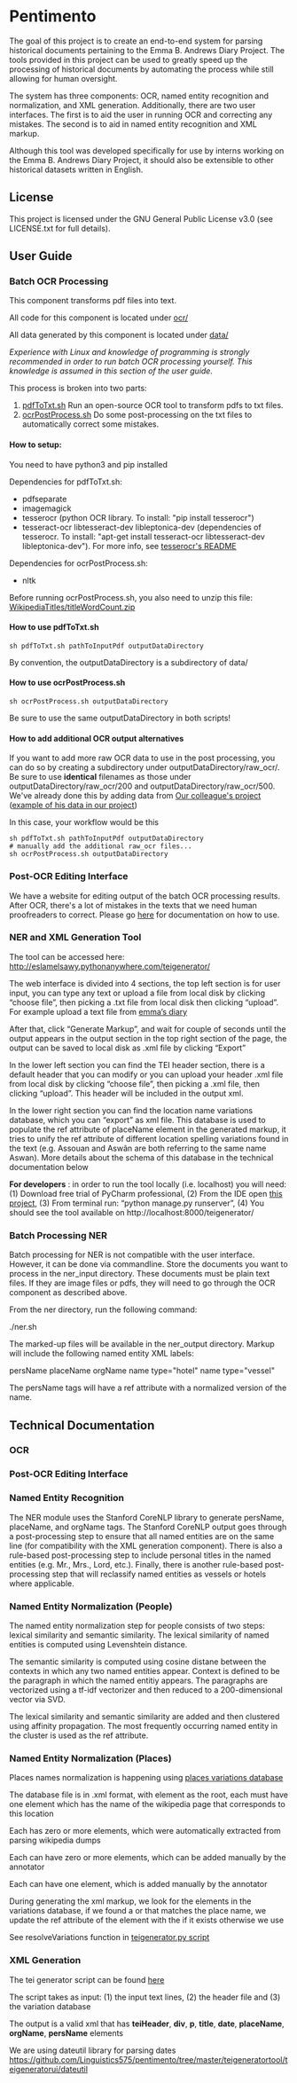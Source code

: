 # Pentimento

The goal of this project is to create an end-to-end system for parsing historical documents pertaining to the Emma B. Andrews Diary Project. The tools provided in this project can be used to greatly speed up the processing of historical documents by automating the process while still allowing for human oversight. 

The system has three components: OCR, named entity recognition and normalization, and XML generation. Additionally, there are two user interfaces. The first is to aid the user in running OCR and correcting any mistakes. The second is to aid in named entity recognition and XML markup.

Although this tool was developed specifically for use by interns working on the Emma B. Andrews Diary Project, it should also be extensible to other historical datasets written in English.  

## License ##

This project is licensed under the GNU General Public License v3.0 (see LICENSE.txt for full details).

## User Guide

### Batch OCR Processing

This component transforms pdf files into text. 

All code for this component is located under [ocr/](https://github.com/Linguistics575/pentimento/tree/master/ocr)

All data generated by this component is located under [data/](https://github.com/Linguistics575/pentimento/tree/master/data)

*Experience with Linux and knowledge of programming is strongly recommended in order to run batch OCR processing yourself. This knowledge is assumed in this section of the user guide.*

This process is broken into two parts:  
1. [pdfToTxt.sh](https://github.com/Linguistics575/pentimento/blob/master/pdfToTxt.sh) Run an open-source OCR tool to transform pdfs to txt files.  
2. [ocrPostProcess.sh](https://github.com/Linguistics575/pentimento/blob/master/ocrPostProcess.sh) Do some post-processing on the txt files to automatically correct some mistakes.

#### How to setup:

You need to have python3 and pip installed

Dependencies for pdfToTxt.sh:
* pdfseparate
* imagemagick
* tesserocr (python OCR library. To install: "pip install tesserocr")
* tesseract-ocr libtesseract-dev libleptonica-dev (dependencies of tesserocr. To install: "apt-get install tesseract-ocr libtesseract-dev libleptonica-dev"). For more info, see [tesserocr's README](https://github.com/sirfz/tesserocr)

Dependencies for ocrPostProcess.sh:
* nltk

Before running ocrPostProcess.sh, you also need to unzip this file: [WikipediaTitles/titleWordCount.zip](https://github.com/Linguistics575/pentimento/blob/master/WikipediaTitles/titleWordCount.zip)

#### How to use pdfToTxt.sh
```
sh pdfToTxt.sh pathToInputPdf outputDataDirectory
```
By convention, the outputDataDirectory is a subdirectory of data/

#### How to use ocrPostProcess.sh
```
sh ocrPostProcess.sh outputDataDirectory
```
Be sure to use the same outputDataDirectory in both scripts!

#### How to add additional OCR output alternatives

If you want to add more raw OCR data to use in the post processing, you can do so by creating a subdirectory under outputDataDirectory/raw_ocr/. Be sure to use **identical** filenames as those under outputDataDirectory/raw_ocr/200 and outputDataDirectory/raw_ocr/500. We've already done this by adding data from [Our colleague's project](https://github.com/Linguistics575/575_OCR) ([example of his data in our project](https://github.com/Linguistics575/pentimento/tree/master/data/1896-7-nile-season/raw_ocr/eric))

In this case, your workflow would be this
```
sh pdfToTxt.sh pathToInputPdf outputDataDirectory
# manually add the additional raw_ocr files...
sh ocrPostProcess.sh outputDataDirectory
```

### Post-OCR Editing Interface

We have a website for editing output of the batch OCR processing results. After OCR, there's a lot of mistakes in the texts that we need human proofreaders to correct. Please go [here](https://github.com/pentimenti/pentimenti.github.io) for documentation on how to use.

### NER and XML Generation Tool

The tool can be accessed here: http://eslamelsawy.pythonanywhere.com/teigenerator/

The web interface is divided into 4 sections, the top left section is for user input, you can type any text or upload a file from local disk by clicking “choose file”, then picking a .txt file from local disk then clicking “upload”. For example upload a text file from [emma’s diary](https://github.com/Linguistics575/pentimento/tree/master/ner_input)

After that, click “Generate Markup”, and wait for couple of seconds until the output appears in the output section in the top right section of the page, the output can be saved to local disk as .xml file by clicking “Export”

In the lower left section you can find the TEI header section, there is a default header that you can modify or you can upload your header .xml file from local disk by clicking “choose file”, then picking a .xml file, then clicking “upload”. This header will be included in the output xml.

In the lower right section you can find the location name variations database, which you can “export” as xml file. This database is used to populate the ref attribute of placeName element in the generated markup, it tries to unify the ref attribute of different location spelling variations found in the text (e.g. Assouan and Aswân are both referring to the same name Aswan). More details about the schema of this database in the technical documentation below

**For developers** : in order to run the tool locally (i.e. localhost) you will need: (1) Download free trial of PyCharm professional, (2) From the IDE open [this project](https://github.com/Linguistics575/pentimento/tree/master/teigeneratortool), (3) From terminal run: “python manage.py runserver”, (4) You should see the tool available on http://localhost:8000/teigenerator/ 


### Batch Processing NER

Batch processing for NER is not compatible with the user interface. However, it can be done via commandline. Store the documents you want to process in the ner_input directory. These documents must be plain text files. If they are image files or pdfs, they will need to go through the OCR component as described above.

From the ner directory, run the following command:

./ner.sh

The marked-up files will be available in the ner_output directory. Markup will include the following named entity XML labels:

persName
placeName
orgName
name type="hotel"
name type="vessel"

The persName tags will have a ref attribute with a normalized version of the name.

## Technical Documentation

### OCR

### Post-OCR Editing Interface

### Named Entity Recognition

The NER module uses the Stanford CoreNLP library to generate persName, placeName, and orgName tags. The Stanford CoreNLP output goes through a post-processing step to ensure that all named entities are on the same line (for compatibility with the XML generation component). There is also a rule-based post-processing step to include personal titles in the named entities (e.g. Mr., Mrs., Lord, etc.). Finally, there is another rule-based post-processing step that will reclassify named entities as vessels or hotels where applicable. 

### Named Entity Normalization (People)

The named entity normalization step for people consists of two steps: lexical similarity and semantic similarity. The lexical similarity of named entities is computed using Levenshtein distance. 

The semantic similarity is computed using cosine distane between the contexts in which any two named entities appear. Context is defined to be the paragraph in which the named entitiy appears. The paragraphs are vectorized using a tf-idf vectorizer and then reduced to a 200-dimensional vector via SVD. 

The lexical similarity and semantic similarity are added and then clustered using affinity propagation. The most frequently occurring named entity in the cluster is used as the ref attribute.

### Named Entity Normalization (Places)

Places names normalization is happening using [places variations database](https://github.com/Linguistics575/pentimento/blob/master/teigeneratortool/teigeneratorui/static/teigeneratorui/variations.xml)

The database file is in .xml format, with <variations> element as the root, each <location> must have one <wiki-page> element which has the name of the wikipedia page that corresponds to this location

Each <location> has zero or more <wiki-variation> elements, which were automatically extracted from parsing wikipedia dumps

Each <location> can have zero or more <manual-variation> elements, which can be added manually by the annotator

Each <location> can have one <modern-name> element, which is added manually by the annotator

During generating the xml markup, we look for the <placeName> elements in the variations database, if we found a <wiki-variation> or <manual-variation> that matches the place name, we update the ref attribute of the <placeName> element with the <modern-name> if it exists otherwise we use <wiki-page>

See resolveVariations function in [teigenerator.py script](https://github.com/Linguistics575/pentimento/blob/master/teigeneratortool/teigeneratorui/teigenerator.py)


### XML Generation

The tei generator script can be found [here](https://github.com/Linguistics575/pentimento/blob/master/teigeneratortool/teigeneratorui/teigenerator.py)

The script takes as input: (1) the input text lines, (2) the header file and (3) the variation database

The output is a valid xml that has **teiHeader**, **div**, **p**, **title**, **date**, **placeName**, **orgName**, **persName** elements

We are using dateutil library for parsing dates https://github.com/Linguistics575/pentimento/tree/master/teigeneratortool/teigeneratorui/dateutil

